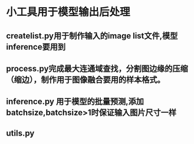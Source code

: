 # 小工具用于模型输出后处理
## createlist.py用于制作输入的image list文件,模型inference要用到
## process.py完成最大连通域查找，分割图边缘的压缩（缩边），制作用于图像融合要用的样本格式。
## inference.py 用于模型的批量预测,添加batchsize,batchsize>1时保证输入图片尺寸一样
## utils.py 
